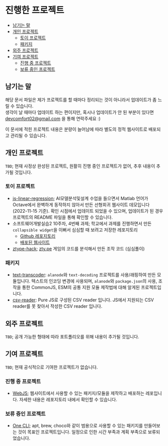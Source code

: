 <h1>진행한 프로젝트</h1>

- [남기는 말](#남기는-말)
- [개인 프로젝트](#개인-프로젝트)
  - [토이 프로젝트](#토이-프로젝트)
  - [패키지](#패키지)
- [외주 프로젝트](#외주-프로젝트)
- [기여 프로젝트](#기여-프로젝트)
  - [진행 중 프로젝트](#진행-중-프로젝트)
  - [보류 중인 프로젝트](#보류-중인-프로젝트)

## 남기는 말

해당 문서 파일은 제가 프로젝트를 할 때마다 정리되는 것이 아니라서 업데이트가 좀 느릴 수 있습니다. <br>
생각이 날 때마다 업데이트 하는 편이지만, 혹시나 업데이트가 안 된 부분이 있다면 [devcomfort02@gmail.com](devcomfort02@gmail.com) 을 통해 연락주세요 :)

이 문서에 적힌 프로젝트 내용은 분량이 늘어남에 따라 별도의 정적 웹사이트로 배포되고 관리될 수 있습니다.

## 개인 프로젝트

`TBD`; 현재 사정상 완성된 프로젝트, 원활히 진행 중인 프로젝트가 없어, 추후 내용이 추가될 것입니다.

### 토이 프로젝트

- [js-linear-regression](https://github.com/devcomfort/js-linear-regression); AI모델분석및설계 수업을 들으면서 Matlab 언어가 Octave에서 완벽하게 동작하지 않아서 만든 선형회귀 웹사이트 데모입니다(2022-11-15 기준). 확인 시점에서 업데이트 되었을 수 있으며, 업데이트가 된 경우 프로젝트의 README 파일을 통해 확인할 수 있습니다.
- 소프트웨어개발실습2 10주차, 4번째 과제; 학교에서 과제를 진행하면서 만든 `collapsible widget`을 이뻐서 심심할 때 보려고 저장한 레포지토리
  - [Github 레포지토리](https://github.com/devcomfort/dsu-react-assignment-ex4)
  - [배포된 웹사이트](https://dsu-react-assignment-ex4.vercel.app/)
- [ztype-hack](https://github.com/devcomfort/ztype-hack); [zty.pe](https://zty.pe) 게임의 코드를 분석해서 만든 조작 코드 (심심풀이)

### 패키지

- [text-transcoder](https://github.com/devcomfort/js-module-text-transcoder): `alanode`와 `text-decoding` 프로젝트를 사용/래핑하여 만든 모듈입니다. 텍스트의 인코딩 변경에 사용되며, `alanode`와 `package.json`의 사용, 조작을 통한 CommonJS, ESM의 공통 지원 모듈 제작법에 대해 알게된 프로젝트입니다.
- [csv-reader](https://github.com/devcomfort/js-module-csv-reader): Pure JS로 구성된 CSV reader 입니다. JS에서 지원되는 CSV reader를 못 찾아서 작성한 CSV reader 입니다.

## 외주 프로젝트

`TBD`; 공개 가능한 형태에 따라 포트폴리오를 위해 내용이 추가될 것입니다.

## 기여 프로젝트

`TBD`; 현재 공식적으로 기여한 프로젝트가 없습니다.

### 진행 중 프로젝트

- [WebJS](https://github.com/devcomfort/webJS); 웹사이트에서 사용할 수 있는 패키지/모듈을 제작하고 배포하는 레포입니다. 자세한 내용은 레포지토리 내에서 확인할 수 있습니다.

### 보류 중인 프로젝트

- [One CLI](https://github.com/devcomfort/One-CLI); apt, brew, choco와 같이 범용으로 사용할 수 있는 패키지를 만들어보는 것이 목표인 프로젝트입니다. 일정으로 인한 시간 부족과 계획 부족으로 보류되었습니다.
